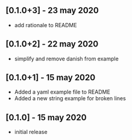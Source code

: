## [0.1.0+3] - 23 may 2020

- add rationale to README

## [0.1.0+2] - 22 may 2020

- simplify and remove danish from example

## [0.1.0+1] - 15 may 2020

- Added a yaml example file to README
- Added a new string example for broken lines

## [0.1.0] - 15 may 2020

- initial release
